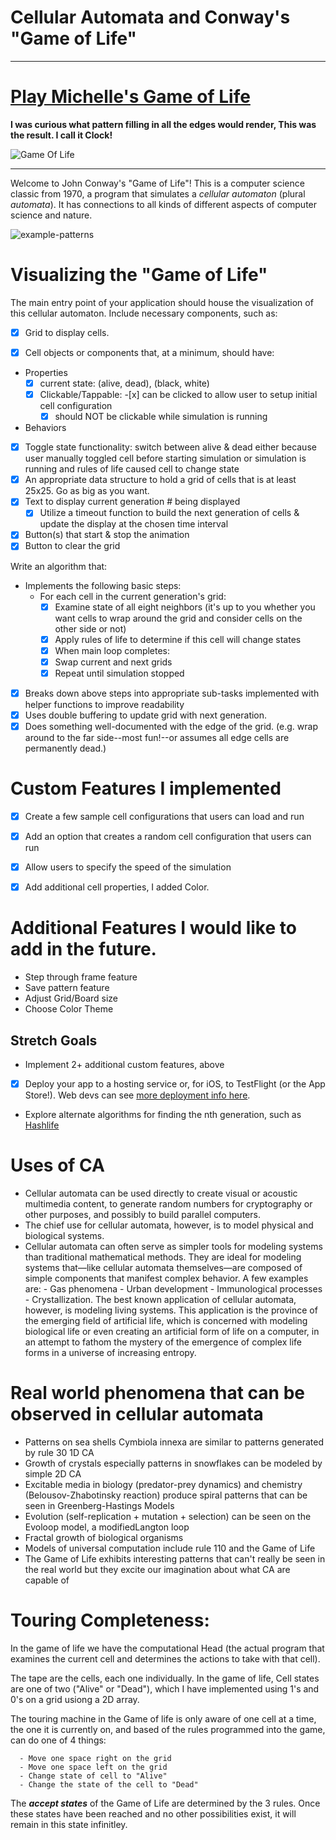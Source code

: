 # Cellular Automata and Conway's "Game of Life"

---

# [Play Michelle's Game of Life](https://game-of-life.scottmm374.vercel.app)

**I was curious what pattern filling in all the edges would render, This was the result. I call it Clock!**

![Game Of Life](/src/images/demo.gif)

---

Welcome to John Conway's "Game of Life"! This is a computer science
classic from 1970, a program that simulates a _cellular automaton_
(plural _automata_). It has connections to all kinds of different
aspects of computer science and nature.

![example-patterns](https://media.giphy.com/media/4VVZTvTqzRR0BUwNIH/giphy.gif)

# Visualizing the "Game of Life"

The main entry point of your application should house the visualization
of this cellular automaton. Include necessary components, such as:

- [x] Grid to display cells.

- [x] Cell objects or components that, at a minimum, should have:

- Properties
  - [x] current state: (alive, dead), (black, white)
  - [x] Clickable/Tappable: -[x] can be clicked to allow user to setup initial cell configuration
    - [x] should NOT be clickable while simulation is running
- Behaviors
- [x] Toggle state functionality: switch between alive & dead either
      because user manually toggled cell before starting simulation or
      simulation is running and rules of life caused cell to change
      state
- [x] An appropriate data structure to hold a grid of cells that is at least
      25x25. Go as big as you want.
- [x] Text to display current generation # being displayed
  - [x] Utilize a timeout function to build the next generation of cells &
        update the display at the chosen time interval
- [x] Button(s) that start & stop the animation
- [x] Button to clear the grid

Write an algorithm that:

- Implements the following basic steps:
  - For each cell in the current generation's grid:
    - [x] Examine state of all eight neighbors (it's up to you whether you
          want cells to wrap around the grid and consider cells on the
          other side or not)
    - [x] Apply rules of life to determine if this cell will change states
    - [x] When main loop completes:
    - [x] Swap current and next grids
    - [x] Repeat until simulation stopped
- [x] Breaks down above steps into appropriate sub-tasks implemented with
      helper functions to improve readability
- [x] Uses double buffering to update grid with next generation.
- [x] Does something well-documented with the edge of the grid. (e.g. wrap
      around to the far side--most fun!--or assumes all edge cells are
      permanently dead.)

# Custom Features I implemented

- [x] Create a few sample cell configurations that users can load and run

- [x] Add an option that creates a random cell configuration that users can run

- [x] Allow users to specify the speed of the simulation
- [x] Add additional cell properties, I added Color.

# Additional Features I would like to add in the future.

- Step through frame feature
- Save pattern feature
- Adjust Grid/Board size
- Choose Color Theme

## Stretch Goals

- Implement 2+ additional custom features, above
- [x] Deploy your app to a hosting service or, for iOS, to TestFlight (or
      the App Store!). Web devs can see [more deployment info
      here](resources/web/deployment).
- Explore alternate algorithms for finding the nth generation, such
  as [Hashlife](https://en.wikipedia.org/wiki/Hashlife)

# Uses of CA

- Cellular automata can be used directly to create visual or acoustic multimedia content, to generate random numbers for cryptography or other purposes, and possibly to build parallel computers.
- The chief use for cellular automata, however, is to model physical and biological systems.
- Cellular automata can often serve as simpler tools for modeling systems than traditional mathematical methods. They are ideal for modeling systems that—like cellular automata themselves—are composed of simple components that manifest complex behavior.
  A few examples are: - Gas phenomena - Urban development - Immunological processes - Crystallization.
  The best known application of cellular automata, however, is modeling living systems. This application is the province of the emerging field of artificial life, which is concerned with modeling biological life or even creating an artificial form of life on a computer, in an attempt to fathom the mystery of the emergence of complex life forms in a universe of increasing entropy.

# Real world phenomena that can be observed in cellular automata

- Patterns on sea shells Cymbiola innexa are similar to patterns generated by rule 30 1D CA
- Growth of crystals especially patterns in snowflakes can be modeled by simple 2D CA
- Excitable media in biology (predator-prey dynamics) and chemistry (Belousov-Zhabotinsky reaction) produce spiral patterns that can be seen in Greenberg-Hastings Models
- Evolution (self-replication + mutation + selection) can be seen on the Evoloop model, a modifiedLangton loop
- Fractal growth of biological organisms
- Models of universal computation include rule 110 and the Game of Life
- The Game of Life exhibits interesting patterns that can't really be seen in the real world but they excite our imagination about what CA are capable of

# Touring Completeness:

In the game of life we have the computational Head (the actual program that examines the current cell and determines the actions to take with that cell).

The tape are the cells, each one individually.
In the game of life, Cell states are one of two ("Alive" or "Dead"), which I have implemented using 1's and 0's on a grid usiong a 2D array.

The touring machine in the Game of life is only aware of one cell at a time, the one it is currently on, and based of the rules programmed into the game, can do one of 4 things:

      - Move one space right on the grid
      - Move one space left on the grid
      - Change state of cell to "Alive"
      - Change the state of the cell to "Dead"

The **_accept states_** of the Game of Life are determined by the 3 rules. Once these states have been reached and no other possibilities exist, it will remain in this state infinitley.
